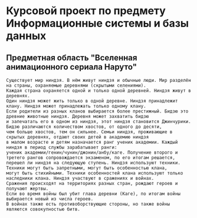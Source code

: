 # Курсовой проект по предмету Информационные системы и базы данных

## Предметная область "Вселенная анимационного сериала Наруто"

    Существует мир ниндзя. В нём живут ниндзя и обычные люди. Мир разделён на страны, охраняемые деревнями (скрытыми селениями).
    Каждая страна охраняется одной и только одной деревней. Ниндзя живут в деревнях. 
    Один ниндзя может жить только в одной деревне. Ниндзя принадлежит клану. Ниндзя может принадлежать только одному клану.
    Если родители из разных кланов выбирается более престижный. Бидзю это древние животные ниндзя. Деревня может захватить бидзю
    и запечатать его в одном из ниндзя, этот ниндзя становится Джинчурики. Бидзю различаются количеством хвостов, от одного до десяти,
    чем больше хвостов, тем он сильнее. Семьи ниндзя, проживающие в скрытых деревнях, отдают своих детей в академию ниндзя
    в малом возрасте и детям назначается ранг ученик академии. Каждый ниндзя в период службы зарабатывает ранги:
    ученик академии/генин/чунин/джонин/анбу/каге. Получение второго и третего рангов сопровождается экзаменом, по его итогам решается,
    перешел ли ниндзя на следующую ступень. Ниндзя используют техники. Техники могут быть запретными, могут быть особенностью клана,
    могут быть стихийными. Техники особенностей клана используют только наследники клана. Ниндзя участвуют в сражениях и войнах.
    Сражения происходят на территориях разных стран, рождают героев и получают жертвы.  
    Если во время войны был убит глава деревни (Каге), по итогам войны выбирается новый из числа героев. 
    В войнах также есть противоборствующие стороны, но также войны являются совокупностью битв.
